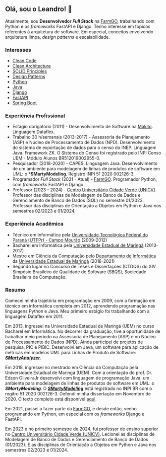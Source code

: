 ## Olá, sou o Leandro! 👋

Atualmente, sou **Desenvolvedor *Full Stack*** na [FarmGO](https://farmgo.com.br/), trabalhando com Python e os *frameworks* FastAPI e Django.
Tenho interesse em tópicos referentes à arquitetura de software. Em especial, conceitos envolvendo arquitetura limpa, *design patterns* e escalabilidade.

### Interesses
- [Clean Code](https://www.amazon.com/Clean-Code-Handbook-Software-Craftsmanship/dp/0132350882)
- [Clean Architecture](https://www.amazon.com/Clean-Architecture-Craftsmans-Software-Structure/dp/0134494164)
- [SOLID Principles](https://www.amazon.com/Practical-Guide-SOLID-Design-Principles/dp/B0C2RZDX12)
- [Design Patterns](https://refactoring.guru/design-patterns)
- [Python](https://www.python.org/)
- [Java](https://www.java.com/pt-BR/)
- [Django](https://www.djangoproject.com/)
- [FastAPI](https://fastapi.tiangolo.com/)
- [Spring Boot](https://spring.io/projects/spring-boot)

### Experiência Profissional

- Estágio obrigatório (2011) - Desenvolvimento de Software na [Makito](https://makito.com.br/). Linguagem Dataflex.
- Trabalho 30 h/semanais (2013-2017) - Assessoria de Planejamento (ASP) e Núcleo de Processamento de Dados (NPD). Desenvolvimento do sistema de exportação de dados para o censo do INEP. Linguagem Java. Framework ZK. O Sistema do Censo foi registrado pelo INPI Censo UEM - Módulo Alunos BR512019002955-0.
- Pesquisador (2018-2020) - CAPES. Linguagem Java. Desenvolvimento de um ambiente para modelagem de linhas de produtos de software em UML: o ***SMartyModeling**. Registro INPI 51 2020 002126-3.
- Programador *Full Stack* (2021 - Atual) - [FarmGO](https://farmgo.com.br/). Programador Python, com *frameworks* FastAPI e Django.
- Professor (2023 - 2024) - [Centro Universitário Cidade Verde (UNICV)](https://unicv.edu.br/). Professor das disciplinas de Modelagem de Banco de Dados e Gerenciamento de Banco de Dados (SQL) no semestre 01/2023. Professor das disciplinas de Orientação a Objetos em Python e Java nos semestres 02/2023 e 01/2024. 

### Experiência Acadêmica

- Técnico em Informática pela [Universidade Tecnológica Federal do Paraná (UTFPr) - Campo Mourão](https://www.utfpr.edu.br/campus/campomourao/home) (2009-2012)
- Bacharel em Informática pela [Universidade Estadual de Maringá](https://www.uem.br/) (2013-2017)
- Mestre em Ciência da Computação pelo [Departamento de Informática](https://www.uem.br/din/pos-graduacao) da [Universidade Estadual de Maringá](https://www.uem.br/) (2018-2021)
- Segundo lugar no Concurso de Teses e Dissertações (CTDQS) do XIV Simpósio Brasileiro de Qualidade de Software (SBQS), Sociedade Brasileira de Computação.


### Resumo

Comecei minha trajetória em programação em 2009, com a formação em técnico em informática completa em 2012, aprendendo programação nas linguagens Python e Java. Meu primeiro estágio foi trabalhando com a linguagem Dataflex em 2011.


Em 2013, ingressei na Universidade Estadual de Maringá (UEM) no curso Bacharel em Informática. No decorrer da graduação, tive a oportunidade de trabalhar meio período na Assessoria de Planejamento (ASP) e no Núcleo de Processamento de Dados (NPD). Ainda participei de projetos de pesquisa, PIC e PIBIC. Desenvolvi em Java, um software para aplicação de métricas em modelos UML para Linhas de Produto de Software: [***SMartyAnalyzer***](https://github.com/leandroflores/smarty_analyzer). 


Em 2018, ingressei no mestrado em Ciência da Computação pela Universidade Estadual de Maringá (UEM). Com a orientação do prof. Dr. Edson OliveiraJr desenvolvi com linguagem de programação Java, um ambiente para modelagem de linhas de produtos de software em UML: o ***SMartyModeling***. O [***SMartyModeling***](https://github.com/leandroflores/smartymodeling_eng) está registrado no INPI BR com o regitro 51 2020 002126-3. Defendi minha dissertação em Novembro de 2020. O texto completo está disponível [aqui](http://repositorio.uem.br:8080/jspui/handle/1/7554).

Em 2021, passei a fazer parte da [FarmGO](https://farmgo.com.br/), e desde então, venho programando em Python, em especial com os *frameworks* Django e FastAPI.

Em 2023 e no primeiro semestre de 2024, fui professor de ensino superior no [Centro Universitário Cidade Verde (UNICV)](https://unicv.edu.br/). Lecionei as disciplinas de Modelagem de Banco de Dados e Gerenciamento de Banco de Dados (01/2023). E as disciplinas de Orientação a Objetos em Python e Java nos semestres 02/2023 e 01/2024. 


